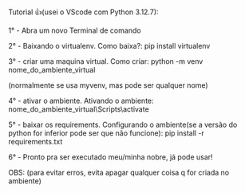 Tutorial 👍(usei o VScode com Python 3.12.7):

  1° - Abra um novo Terminal de comando

  2° - Baixando o virtualenv.
  Como baixa?:
  pip install virtualenv

  3° - criar uma maquina virtual.
  Como criar:
  python -m venv nome_do_ambiente_virtual
  
  (normalmente se usa myvenv, mas pode ser qualquer nome)

  4° - ativar o ambiente.
  Ativando o ambiente:
  nome_do_ambiente_virtual\Scripts\activate

  5° - baixar os requirements.
  Configurando o ambiente(se a versão do python for inferior pode ser que não funcione):
  pip install -r requirements.txt

  6° - Pronto pra ser executado meu/minha nobre, já pode usar!

  OBS: (para evitar erros, evita apagar qualquer coisa q for criada no ambiente)
